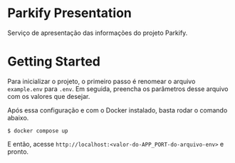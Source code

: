 # Parkify Presentation

Serviço de apresentação das informações do projeto Parkify.

# Getting Started

Para inicializar o projeto, o primeiro passo é renomear o arquivo `example.env` para `.env`. Em seguida, preencha os parâmetros desse arquivo com os valores que desejar.

Após essa configuração e com o Docker instalado, basta rodar o comando abaixo.

```shell
$ docker compose up
```

E então, acesse `http://localhost:<valor-do-APP_PORT-do-arquivo-env>` e pronto.

